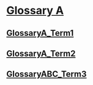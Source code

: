 # [Glossary A](#glossary-a)

## [GlossaryA\_Term1](#glossarya_term1)

## [GlossaryA\_Term2](#glossarya_term2)

## [GlossaryABC\_Term3](#glossaryabc_term3)
